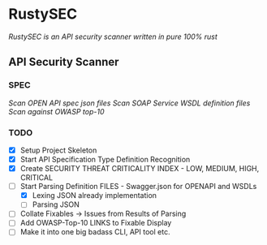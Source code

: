 # RustySEC
*RustySEC is an API security scanner written in pure 100% rust*
## API Security Scanner


### SPEC
*Scan OPEN API spec json files*
*Scan SOAP Service WSDL definition files*
*Scan against OWASP top-10*

### TODO
 - [x] Setup Project Skeleton
 - [x] Start API Specification Type Definition Recognition
 - [x] Create SECURITY THREAT CRITICALITY INDEX - LOW, MEDIUM, HIGH, CRITICAL
 - [ ] Start Parsing Definition FILES - Swagger.json for OPENAPI and WSDLs
    - [x] Lexing JSON already implementation
    - [ ] Parsing JSON
 - [ ] Collate Fixables -> Issues from Results of Parsing
 - [ ] Add OWASP-Top-10 LINKS to Fixable Display
 - [ ] Make it into one big badass CLI, API tool etc.